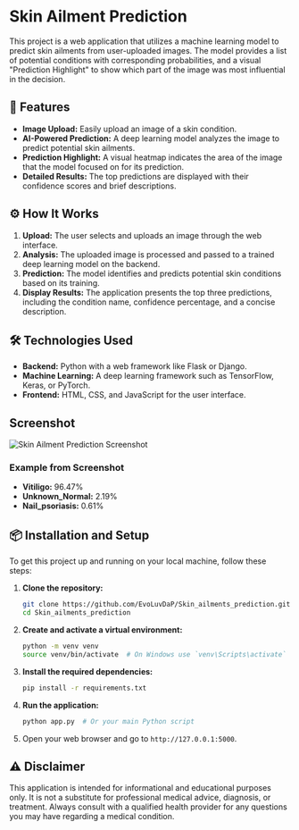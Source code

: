 # Skin Ailment Prediction

This project is a web application that utilizes a machine learning model to predict skin ailments from user-uploaded images. The model provides a list of potential conditions with corresponding probabilities, and a visual "Prediction Highlight" to show which part of the image was most influential in the decision.

## 🚀 Features

*   **Image Upload:** Easily upload an image of a skin condition.
*   **AI-Powered Prediction:** A deep learning model analyzes the image to predict potential skin ailments.
*   **Prediction Highlight:** A visual heatmap indicates the area of the image that the model focused on for its prediction.
*   **Detailed Results:** The top predictions are displayed with their confidence scores and brief descriptions.

## ⚙️ How It Works

1.  **Upload:** The user selects and uploads an image through the web interface.
2.  **Analysis:** The uploaded image is processed and passed to a trained deep learning model on the backend.
3.  **Prediction:** The model identifies and predicts potential skin conditions based on its training.
4.  **Display Results:** The application presents the top three predictions, including the condition name, confidence percentage, and a concise description.

## 🛠️ Technologies Used

*   **Backend:** Python with a web framework like Flask or Django.
*   **Machine Learning:** A deep learning framework such as TensorFlow, Keras, or PyTorch.
*   **Frontend:** HTML, CSS, and JavaScript for the user interface.

## <caption> Screenshot

![Skin Ailment Prediction Screenshot](https://i.imgur.com/example.png)  <!-- You should replace this with a direct link to your screenshot -->

### Example from Screenshot

*   **Vitiligo:** 96.47%
*   **Unknown\_Normal:** 2.19%
*   **Nail\_psoriasis:** 0.61%

## 📦 Installation and Setup

To get this project up and running on your local machine, follow these steps:

1.  **Clone the repository:**
    ```bash
    git clone https://github.com/EvoLuvDaP/Skin_ailments_prediction.git
    cd Skin_ailments_prediction
    ```

2.  **Create and activate a virtual environment:**
    ```bash
    python -m venv venv
    source venv/bin/activate  # On Windows use `venv\Scripts\activate`
    ```

3.  **Install the required dependencies:**
    ```bash
    pip install -r requirements.txt
    ```

4.  **Run the application:**
    ```bash
    python app.py  # Or your main Python script
    ```

5.  Open your web browser and go to `http://127.0.0.1:5000`.

## ⚠️ Disclaimer

This application is intended for informational and educational purposes only. It is not a substitute for professional medical advice, diagnosis, or treatment. Always consult with a qualified health provider for any questions you may have regarding a medical condition.
